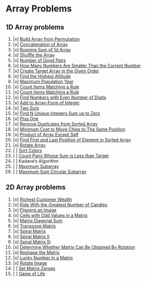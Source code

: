 # Array Problems

## 1D Array problems

01. [x] [Build Array from Permutation](https://leetcode.com/problems/build-array-from-permutation/)
02. [x] [Concatenation of Array](https://leetcode.com/problems/concatenation-of-array/)
03. [x] [Running Sum of 1d Array](https://leetcode.com/problems/running-sum-of-1d-array/)
04. [x] [Shuffle the Array](https://leetcode.com/problems/shuffle-the-array/)
05. [x] [Number of Good Pairs](https://leetcode.com/problems/number-of-good-pairs/)
06. [x] [How Many Numbers Are Smaller Than the Current Number](https://leetcode.com/problems/how-many-numbers-are-smaller-than-the-current-number/)
07. [x] [Create Target Array in the Given Order](https://leetcode.com/problems/create-target-array-in-the-given-order/)
08. [x] [Find the Highest Altitude](https://leetcode.com/problems/find-the-highest-altitude/)
09. [x] [Maximum Population Year](https://leetcode.com/problems/maximum-population-year/)
10. [x] [Count Items Matching a Rule](https://leetcode.com/problems/count-items-matching-a-rule/)
11. [x] [Count Items Matching a Rule](https://leetcode.com/problems/count-items-matching-a-rule/)
12. [x] [Find Numbers with Even Number of Digits](https://leetcode.com/problems/find-numbers-with-even-number-of-digits/)
13. [x] [Add to Array-Form of Integer](https://leetcode.com/problems/add-to-array-form-of-integer/)
14. [x] [Two Sum](https://leetcode.com/problems/two-sum/)
15. [x] [Find N Unique Integers Sum up to Zero](https://leetcode.com/problems/find-n-unique-integers-sum-up-to-zero/)
16. [x] [Plus One](https://leetcode.com/problems/plus-one/)
17. [x] [Remove Duplicates from Sorted Array](https://leetcode.com/problems/remove-duplicates-from-sorted-array/)
18. [x] [Minimum Cost to Move Chips to The Same Position](https://leetcode.com/problems/minimum-cost-to-move-chips-to-the-same-position/)
19. [x] [Product of Array Except Self](https://leetcode.com/problems/product-of-array-except-self/)
20. [x] [Find First and Last Position of Element in Sorted Array](https://leetcode.com/problems/find-first-and-last-position-of-element-in-sorted-array/)
21. [x] [Rotate Array](https://leetcode.com/problems/rotate-array/)
22. [ ] [Sort Colors](https://leetcode.com/problems/sort-colors/)
23. [ ] [Count Pairs Whose Sum is Less than Target](https://leetcode.com/problems/count-pairs-whose-sum-is-less-than-target/description/)
24. [ ] Kadane’s Algorithm
25. [ ] [Maximum Subarray](https://leetcode.com/problems/maximum-subarray/)
26. [ ] [Maximum Sum Circular Subarray](https://leetcode.com/problems/maximum-sum-circular-subarray/)


## 2D Array problems

01. [x] [Richest Customer Wealth](https://leetcode.com/problems/richest-customer-wealth/)
02. [x] [Kids With the Greatest Number of Candies](https://leetcode.com/problems/kids-with-the-greatest-number-of-candies/)
03. [x] [Flipping an Image](https://leetcode.com/problems/flipping-an-image/)
04. [x] [Cells with Odd Values in a Matrix](https://leetcode.com/problems/cells-with-odd-values-in-a-matrix/)
05. [x] [Matrix Diagonal Sum](https://leetcode.com/problems/matrix-diagonal-sum/)
06. [x] [Transpose Matrix](https://leetcode.com/problems/transpose-matrix/)
07. [x] [Spiral Matrix](https://leetcode.com/problems/spiral-matrix/)
08. [x] [Spiral Matrix II](https://leetcode.com/problems/spiral-matrix-ii/)
09. [x] [Spiral Matrix III](https://leetcode.com/problems/spiral-matrix-iii/)
10. [x] [Determine Whether Matrix Can Be Obtained By Rotation](https://leetcode.com/problems/determine-whether-matrix-can-be-obtained-by-rotation/)
11. [x] [Reshape the Matrix](https://leetcode.com/problems/reshape-the-matrix/)
12. [x] [Lucky Number In a Matrix](https://leetcode.com/problems/lucky-numbers-in-a-matrix/)
13. [x] [Rotate Image](https://leetcode.com/problems/rotate-image/)
13. [ ] [Set Matrix Zeroes](https://leetcode.com/problems/set-matrix-zeroes/)
13. [ ] [Game of Life](https://leetcode.com/problems/game-of-life/)
